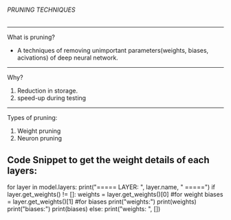 ######  PRUNING TECHNIQUES
-------------------------------------------------------
What is pruning?
- A techniques of removing unimportant parameters(weights, biases,  acivations) of deep neural network.
--------------------------------------------------------
Why?
1. Reduction in storage.
2. speed-up during testing
--------------------------------------------------------

Types of pruning:
1. Weight pruning 
2. Neuron pruning 





Code Snippet to get the weight details of each layers:
----------------------------------------------------------

for layer in model.layers:
    print("===== LAYER: ", layer.name, " =====")
    if layer.get_weights() != []:
        weights = layer.get_weights()[0] #for weight
        biases = layer.get_weights()[1] #for biases
        print("weights:")
        print(weights)
        print("biases:")
        print(biases)
    else:
        print("weights: ", [])